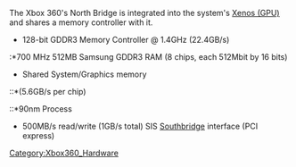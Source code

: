 The Xbox 360's North Bridge is integrated into the system's [Xenos
(GPU)](Xenos_\(GPU\) "wikilink") and shares a memory controller with it.

  - 128-bit GDDR3 Memory Controller @ 1.4GHz (22.4GB/s)

:\*700 MHz 512MB Samsung GDDR3 RAM (8 chips, each 512Mbit by 16 bits)

  - Shared System/Graphics memory

::\*(5.6GB/s per chip)

::\*90nm Process

  - 500MB/s read/write (1GB/s total) SIS
    [Southbridge](Southbridge "wikilink") interface (PCI express)

[Category:Xbox360_Hardware](Category:Xbox360_Hardware "wikilink")